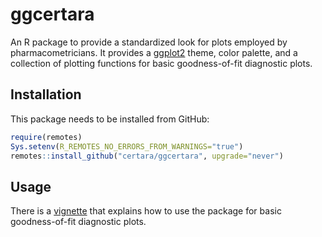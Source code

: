# ggcertara

An R package to provide a standardized look for plots employed by
pharmacometricians.  It provides
a [ggplot2](https://CRAN.R-project.org/package=ggplot2) theme, color palette,
and a collection of plotting functions for basic goodness-of-fit diagnostic
plots.

## Installation

This package needs to be installed from GitHub:

``` r
require(remotes)
Sys.setenv(R_REMOTES_NO_ERRORS_FROM_WARNINGS="true")
remotes::install_github("certara/ggcertara", upgrade="never")
```

## Usage

There is a [vignette](https://certara.github.io/ggcertara/vignettes/ggcertara-gof.html)
that explains how to use the package for basic goodness-of-fit diagnostic plots.


